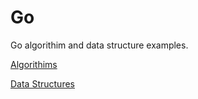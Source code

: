 # Go
Go algorithim and data structure examples.

[Algorithims](algorithms/README.md)

[Data Structures](data-structures/README.md)
